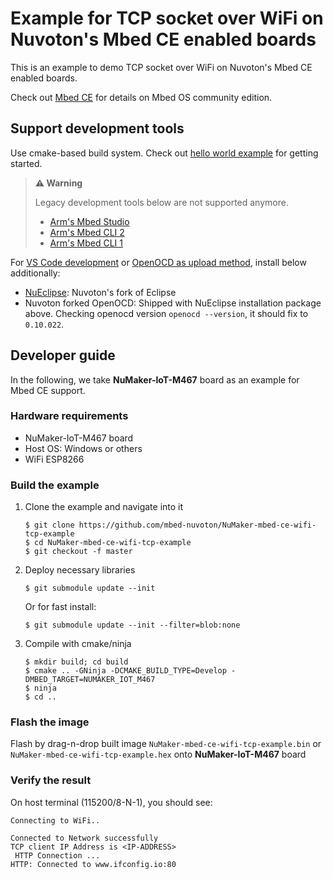 # Example for TCP socket over WiFi on Nuvoton's Mbed CE enabled boards

This is an example to demo TCP socket over WiFi
on Nuvoton's Mbed CE enabled boards.

Check out [Mbed CE](https://github.com/mbed-ce)
for details on Mbed OS community edition.

## Support development tools

Use cmake-based build system.
Check out [hello world example](https://github.com/mbed-ce/mbed-ce-hello-world) for getting started.

> **⚠️ Warning**
>
> Legacy development tools below are not supported anymore.
> - [Arm's Mbed Studio](https://os.mbed.com/docs/mbed-os/v6.15/build-tools/mbed-studio.html)
> - [Arm's Mbed CLI 2](https://os.mbed.com/docs/mbed-os/v6.15/build-tools/mbed-cli-2.html)
> - [Arm's Mbed CLI 1](https://os.mbed.com/docs/mbed-os/v6.15/tools/developing-mbed-cli.html)

For [VS Code development](https://github.com/mbed-ce/mbed-os/wiki/Project-Setup:-VS-Code)
or [OpenOCD as upload method](https://github.com/mbed-ce/mbed-os/wiki/Upload-Methods#openocd),
install below additionally:

-   [NuEclipse](https://github.com/OpenNuvoton/Nuvoton_Tools#numicro-software-development-tools): Nuvoton's fork of Eclipse
-   Nuvoton forked OpenOCD: Shipped with NuEclipse installation package above.
    Checking openocd version `openocd --version`, it should fix to `0.10.022`.

## Developer guide

In the following, we take **NuMaker-IoT-M467** board as an example for Mbed CE support.

### Hardware requirements

-   NuMaker-IoT-M467 board
-   Host OS: Windows or others
-   WiFi ESP8266

### Build the example

1.  Clone the example and navigate into it
    ```
    $ git clone https://github.com/mbed-nuvoton/NuMaker-mbed-ce-wifi-tcp-example
    $ cd NuMaker-mbed-ce-wifi-tcp-example
    $ git checkout -f master
    ```

1.  Deploy necessary libraries
    ```
    $ git submodule update --init
    ```
    Or for fast install:
    ```
    $ git submodule update --init --filter=blob:none
    ```

1.  Compile with cmake/ninja
    ```
    $ mkdir build; cd build
    $ cmake .. -GNinja -DCMAKE_BUILD_TYPE=Develop -DMBED_TARGET=NUMAKER_IOT_M467
    $ ninja
    $ cd ..
    ```

### Flash the image

Flash by drag-n-drop built image `NuMaker-mbed-ce-wifi-tcp-example.bin` or `NuMaker-mbed-ce-wifi-tcp-example.hex` onto **NuMaker-IoT-M467** board

### Verify the result

On host terminal (115200/8-N-1), you should see:

```
Connecting to WiFi..

Connected to Network successfully
TCP client IP Address is <IP-ADDRESS>
 HTTP Connection ...
HTTP: Connected to www.ifconfig.io:80
```
